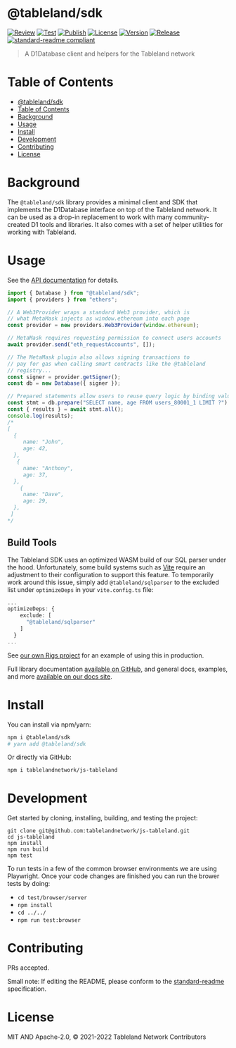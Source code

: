# @tableland/sdk

[![Review](https://github.com/tablelandnetwork/js-tableland/actions/workflows/review.yml/badge.svg)](https://github.com/tablelandnetwork/js-tableland/actions/workflows/review.yml)
[![Test](https://github.com/tablelandnetwork/js-tableland/actions/workflows/test.yml/badge.svg)](https://github.com/tablelandnetwork/js-tableland/actions/workflows/test.yml)
[![Publish](https://github.com/tablelandnetwork/js-tableland/actions/workflows/publish.yml/badge.svg)](https://github.com/tablelandnetwork/js-tableland/actions/workflows/publish.yml)
[![License](https://img.shields.io/github/license/tablelandnetwork/js-tableland.svg)](./LICENSE)
[![Version](https://img.shields.io/github/package-json/v/tablelandnetwork/js-tableland.svg)](./package.json)
[![Release](https://img.shields.io/github/release/tablelandnetwork/js-tableland.svg)](https://github.com/tablelandnetwork/js-tableland/releases/latest)
[![standard-readme compliant](https://img.shields.io/badge/standard--readme-OK-green.svg)](https://github.com/RichardLitt/standard-readme)

> A D1Database client and helpers for the Tableland network

# Table of Contents

- [@tableland/sdk](#tablelandsdk)
- [Table of Contents](#table-of-contents)
- [Background](#background)
- [Usage](#usage)
- [Install](#install)
- [Development](#development)
- [Contributing](#contributing)
- [License](#license)

# Background

The `@tableland/sdk` library provides a minimal client and SDK that implements the D1Database interface on top of the Tableland network. It can be used as a drop-in replacement to work with many community-created D1 tools and libraries. It also comes with a set of helper utilities for working with Tableland.

# Usage

See the [API documentation](./API.md) for details.

```ts
import { Database } from "@tableland/sdk";
import { providers } from "ethers";

// A Web3Provider wraps a standard Web3 provider, which is
// what MetaMask injects as window.ethereum into each page
const provider = new providers.Web3Provider(window.ethereum);

// MetaMask requires requesting permission to connect users accounts
await provider.send("eth_requestAccounts", []);

// The MetaMask plugin also allows signing transactions to
// pay for gas when calling smart contracts like the @tableland
// registry...
const signer = provider.getSigner();
const db = new Database({ signer });

// Prepared statements allow users to reuse query logic by binding values
const stmt = db.prepare("SELECT name, age FROM users_80001_1 LIMIT ?").bind(3);
const { results } = await stmt.all();
console.log(results);
/*
[
  {
     name: "John",
     age: 42,
  },
   {
     name: "Anthony",
     age: 37,
  },
    {
     name: "Dave",
     age: 29,
  },
 ]
*/
```

## Build Tools

The Tableland SDK uses an optimized WASM build of our SQL parser under the hood. Unfortunately, some build systems such as [Vite](https://vitejs.dev) require an adjustment to their configuration to support this feature. To temporarily work around this issue, simply add `@tableland/sqlparser` to the excluded list under `optimizeDeps` in your `vite.config.ts` file:

```typescript
...
optimizeDeps: {
    exclude: [
      "@tableland/sqlparser"
    ]
  }
...
```

See [our own Rigs project](https://github.com/tablelandnetwork/rigs/blob/main/animation_url/vite.config.ts#L17) for an example of using this in production.

Full library documentation [available on GitHub](https://tablelandnetwork.github.io/js-tableland/), and
general docs, examples, and more [available on our docs site](https://docs.tableland.xyz).

# Install

You can install via npm/yarn:

```bash
npm i @tableland/sdk
# yarn add @tableland/sdk
```

Or directly via GitHub:

```bash
npm i tablelandnetwork/js-tableland
```

# Development

Get started by cloning, installing, building, and testing the project:

```shell
git clone git@github.com:tablelandnetwork/js-tableland.git
cd js-tableland
npm install
npm run build
npm test
```

To run tests in a few of the common browser environments we are using Playwright. Once your code changes are finished you can run the brower tests by doing:

- `cd test/browser/server`
- `npm install`
- `cd ../../`
- `npm run test:browser`

# Contributing

PRs accepted.

Small note: If editing the README, please conform to the
[standard-readme](https://github.com/RichardLitt/standard-readme) specification.

# License

MIT AND Apache-2.0, © 2021-2022 Tableland Network Contributors

